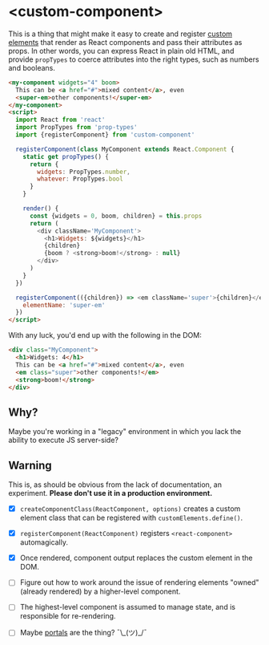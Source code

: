 # &lt;custom-component&gt;
This is a thing that might make it easy to create and register [custom
elements] that render as React components and pass their attributes as props.
In other words, you can express React in plain old HTML, and provide
`propTypes` to coerce attributes into the right types, such as numbers and
booleans.

```html
<my-component widgets="4" boom>
  This can be <a href="#">mixed content</a>, even
  <super-em>other components!</super-em>
</my-component>
<script>
  import React from 'react'
  import PropTypes from 'prop-types'
  import {registerComponent} from 'custom-component'

  registerComponent(class MyComponent extends React.Component {
    static get propTypes() {
      return {
        widgets: PropTypes.number,
        whatever: PropTypes.bool
      }
    }

    render() {
      const {widgets = 0, boom, children} = this.props
      return (
        <div className='MyComponent'>
          <h1>Widgets: ${widgets}</h1>
          {children}
          {boom ? <strong>boom!</strong> : null}
        </div>
      )
    }
  })

  registerComponent(({children}) => <em className='super'>{children}</em>, {
    elementName: 'super-em'
  })
</script>
```

With any luck, you'd end up with the following in the DOM:

```html
<div class="MyComponent">
  <h1>Widgets: 4</h1>
  This can be <a href="#">mixed content</a>, even
  <em class="super">other components!</em>
  <strong>boom!</strong>
</div>
```

## Why?
Maybe you're working in a "legacy" environment in which you lack the ability to
execute JS server-side?

## Warning
This is, as should be obvious from the lack of documentation, an experiment.
**Please don't use it in a production environment.**

- [x] `createComponentClass(ReactComponent, options)` creates a custom element
  class that can be registered with `customElements.define()`.
- [x] `registerComponent(ReactComponent)` registers `<react-component>`
  automagically.
- [x] Once rendered, component output replaces the custom element in the DOM.
- [ ] Figure out how to work around the issue of rendering elements "owned"
  (already rendered) by a higher-level component.
- [ ] The highest-level component is assumed to manage state, and is
  responsible for re-rendering.
- [ ] Maybe [portals] are the thing? ¯\\\_(ツ)_/¯ 


[custom elements]: https://developers.google.com/web/fundamentals/web-components/customelements
[portals]: https://reactjs.org/docs/portals.html
